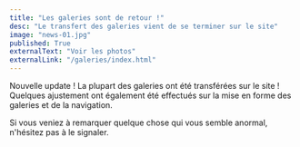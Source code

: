 ```yaml
---
title: "Les galeries sont de retour !"
desc: "Le transfert des galeries vient de se terminer sur le site"
image: "news-01.jpg"
published: True
externalText: "Voir les photos"
externalLink: "/galeries/index.html"
---
```

Nouvelle update ! La plupart des galeries ont été transférées sur le site ! Quelques ajustement ont également été effectués sur la mise en forme 
des galeries et de la navigation. 

Si vous veniez à remarquer quelque chose qui vous semble anormal, n'hésitez pas à le signaler.
